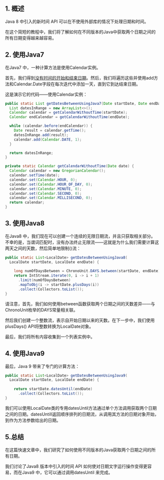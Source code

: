## 1. 概述

Java 8 中引入的新时间 API 可以在不使用外部库的情况下处理日期和时间。

在这个简短的教程中，我们将了解如何在不同版本的Java中获取两个日期之间的所有日期变得越来越容易。

## 2. 使用Java7

在Java7 中，一种计算方法是使用Calendar实例。

首先，我们得到[没有时间的开始和结束日期](https://www.baeldung.com/java-date-without-time)。然后，我们将遍历这些并使用add方法和Calendar.Date字段在每次迭代中添加一天，直到它到达结束日期。

这是演示它的代码——使用Calendar实例：

```java
public static List getDatesBetweenUsingJava7(Date startDate, Date endDate) {
  List datesInRange = new ArrayList<>();
  Calendar calendar = getCalendarWithoutTime(startDate);
  Calendar endCalendar = getCalendarWithoutTime(endDate);

  while (calendar.before(endCalendar)) {
    Date result = calendar.getTime();
    datesInRange.add(result);
    calendar.add(Calendar.DATE, 1);
  }

  return datesInRange;
}

private static Calendar getCalendarWithoutTime(Date date) {
  Calendar calendar = new GregorianCalendar();
  calendar.setTime(date);
  calendar.set(Calendar.HOUR, 0);
  calendar.set(Calendar.HOUR_OF_DAY, 0);
  calendar.set(Calendar.MINUTE, 0);
  calendar.set(Calendar.SECOND, 0);
  calendar.set(Calendar.MILLISECOND, 0);
  return calendar;
}
```

## 3. 使用Java8

在Java8 中，我们现在可以创建一个连续的无限日期流，并且只获取相关部分。不幸的是，当谓词匹配时，没有办法终止无限流——这就是为什么我们需要计算这两天之间的天数，然后简单地限制()流：

```java
public static List<LocalDate> getDatesBetweenUsingJava8(
  LocalDate startDate, LocalDate endDate) { 
 
    long numOfDaysBetween = ChronoUnit.DAYS.between(startDate, endDate); 
    return IntStream.iterate(0, i -> i + 1)
      .limit(numOfDaysBetween)
      .mapToObj(i -> startDate.plusDays(i))
      .collect(Collectors.toList()); 
}

```

请注意，首先，我们如何使用between函数获取两个日期之间的天数差异——与ChronoUnit枚举的DAYS常量相关联。

然后我们创建一个整数流，表示自开始日期以来的天数。在下一步中，我们使用plusDays() API将整数转换为LocalDate对象。

最后，我们将所有内容收集到一个列表实例中。

## 4. 使用Java9

最后，Java 9 带来了专门的计算方法：

```java
public static List<LocalDate> getDatesBetweenUsingJava9(
  LocalDate startDate, LocalDate endDate) {
 
    return startDate.datesUntil(endDate)
      .collect(Collectors.toList());
}
```

我们可以使用LocalDate类的专用datesUntil方法通过单个方法调用获取两个日期之间的日期。datesUntill返回顺序排列的日期流，从调用其方法的日期对象开始，到作为方法参数给出的日期。

## 5.总结

在这篇快速文章中，我们研究了如何使用不同版本的Java获取两个日期之间的所有日期。

我们讨论了Java8 版本中引入的时间 API 如何使对日期文字运行操作变得更容易，而在Java9 中，它可以通过调用datesUntil 来完成。